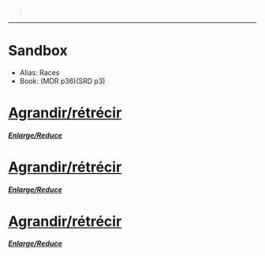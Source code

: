 ﻿>  [](.md#)

---


# Sandbox

- Alias: Races
- Book: (MDR p36)(SRD p3)



# [Agrandir/rétrécir](sandbox_agrandirretrecir.md)

#### _[Enlarge/Reduce](sandbox_agrandirretrecir.md)_



# [Agrandir/rétrécir](sandbox_agrandirretrecir.md)

#### _[Enlarge/Reduce](sandbox_agrandirretrecir.md)_



# [Agrandir/rétrécir](sandbox_agrandirretrecir.md)

#### _[Enlarge/Reduce](sandbox_agrandirretrecir.md)_

